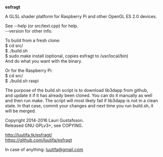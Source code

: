 **esfragt**

A GLSL shader platform for Raspberry Pi and other OpenGL ES 2.0 devices.

See --help (or src/text.cpp) for help.  
--version for other info.

To build from a fresh clone:  
    $ cd src/  
    $ ./build.sh  
    $ sudo make install (optional, copies esfragt to /usr/local/bin)  
    And do what you want with the binary.  

Or for the Raspberry Pi:  
    $ cd src/  
    $ ./build.sh raspi

The purpose of the build.sh script is to download lib3dapp from github,  
and update it if it has already been cloned.
You can do it manually as well and then run make.
The script will most likely fail if lib3dapp is not in a clean state.
In that case, commit your changes and next time you run build.sh,
it will be merged.

Copyright 2014-2016 Lauri Gustafsson.  
Released GNU GPLv3+, see COPYING.

<http://luutifa.tk/esfragt/>  
<https://github.com/luutifa/esfragt>

In case of anything: luutifa@gmail.com
